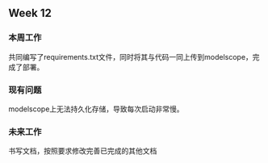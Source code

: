 ## Week 12

### 本周工作

共同编写了requirements.txt文件，同时将其与代码一同上传到modelscope，完成了部署。

### 现有问题

modelscope上无法持久化存储，导致每次启动非常慢。

### 未来工作

书写文档，按照要求修改完善已完成的其他文档

